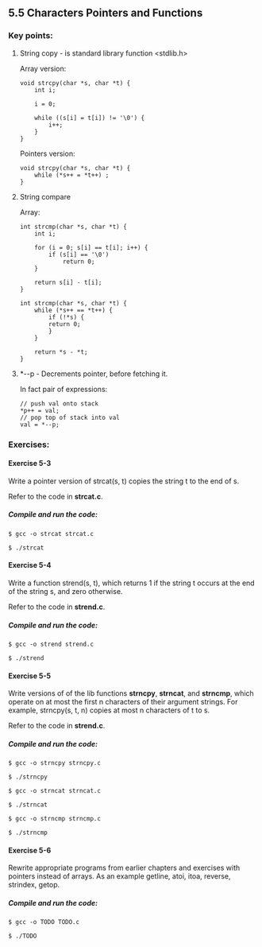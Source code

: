 ## 5.5 Characters Pointers and Functions

### Key points:

1. String copy - is standard library function <stdlib.h>

    Array version:

    ```
    void strcpy(char *s, char *t) {
        int i;

        i = 0;

        while ((s[i] = t[i]) != '\0') {
            i++;
        }
    }
    ```

    Pointers version:

    ```
    void strcpy(char *s, char *t) {
        while (*s++ = *t++) ;
    }
    ```

2. String compare

    Array:

    ```
    int strcmp(char *s, char *t) {
        int i;

        for (i = 0; s[i] == t[i]; i++) {
            if (s[i] == '\0')
                return 0;
        }

        return s[i] - t[i];
    }
    ```

    ```
    int strcmp(char *s, char *t) {
        while (*s++ == *t++) {
            if (!*s) {
            return 0;
            }
        }
        
        return *s - *t;
    }
    ```

3. *--p - Decrements pointer, before fetching it.

    In fact pair of expressions:

    ```
    // push val onto stack
    *p++ = val;
    // pop top of stack into val
    val = *--p;
    ```

### Exercises:

#### Exercise 5-3
  Write a pointer version of strcat(s, t) copies the string t to the end of s.
  
  Refer to the code in **strcat.c**.

##### Compile and run the code:

```
$ gcc -o strcat strcat.c

$ ./strcat
```

#### Exercise 5-4
  Write a function strend(s, t), which returns 1 if the string t occurs at the end of the string s, and zero otherwise.
  
  Refer to the code in **strend.c**.

##### Compile and run the code:

```
$ gcc -o strend strend.c

$ ./strend
```

#### Exercise 5-5
  Write versions of of the lib functions **strncpy**, **strncat**, and **strncmp**, which operate on at most the first n characters of their argument strings.
  For example, strncpy(s, t, n) copies at most n characters of t to s.
  
  Refer to the code in **strend.c**.

##### Compile and run the code:

```
$ gcc -o strncpy strncpy.c

$ ./strncpy
```

```
$ gcc -o strncat strncat.c

$ ./strncat
```

```
$ gcc -o strncmp strncmp.c

$ ./strncmp
```

#### Exercise 5-6
  Rewrite appropriate programs from earlier chapters and exercises with pointers instead of arrays.
  As an example getline, atoi, itoa, reverse, strindex, getop.

##### Compile and run the code:

```
$ gcc -o TODO TODO.c

$ ./TODO
```